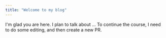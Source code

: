 ```yaml
---
title: "Welcome to my blog"
---
```


I'm glad you are here. I plan to talk about ...
To continue the course, I need to do some editing, and then create a new PR.
